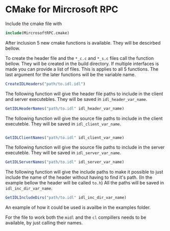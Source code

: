 # CMake for Mircrosoft RPC

Include the cmake file with

```cmake
include(MircrosoftRPC.cmake)
```

After inclusion 5 new cmake functions is available. They will be descirbed bellow.

To create the header file and the `*_c.c` and `*_s.c` files call the function bellow. They will be created in the build directory. If multiple interfaces is made you can provide a list of files. This is applies to all 5 functions. The last argument for the later functions will be the variable name.

```cmake
CreateIDLHeaders("path/to.idl.idl")
```

The following function will give the header file paths to include in the client and server executebles. They will be saved in `idl_header_var_name`.

```cmake
GetIDLHeaderNames("path/to.idl" idl_header_var_name)
```

The following function will give the source file paths to include in the client executeble. They will be saved in `idl_client_var_name`.

```cmake

GetIDLClientNames("path/to.idl" idl_client_var_name)
```

The following function will give the source file paths to include in the server executeble. They will be saved in `idl_server_var_name`.

```cmake
GetIDLServerNames("path/to.idl" idl_server_var_name)
```

The following function will give the include paths to make it possible to just include the name of the header without having to find it's path. (In the example bellow the header will be called `to.h`) All the paths will be saved in `idl_inc_dir_var_name`.

```cmake
GetIDLIncludeDirs("path/to.idl" idl_inc_dir_var_name)
```

An example of how it could be used is availbe in the examples folder.

For the file to work both the `midl` and the `cl` compillers needs to be available, by just calling their names.

